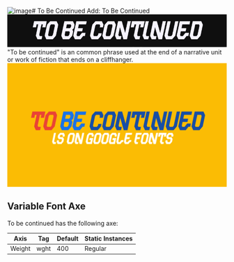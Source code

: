 ![image](https://github.com/user-attachments/assets/35203337-0e0b-417a-aae5-de36caada0ad)# To Be Continued
Add: To Be Continued
![Image](docs/image2.png)
"To be continued" is an common phrase used at the end of a narrative unit or work of fiction that ends on a cliffhanger.
![Image](docs/image3.png)

## Variable Font Axe

To be continued has the following axe:

Axis | Tag | Default | Static Instances
--- | --- | --- | ---
Weight | wght | 400 | Regular
